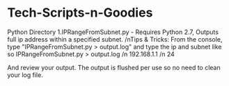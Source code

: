 # Tech-Scripts-n-Goodies

Python Directory
1.IPRangeFromSubnet.py - Requires Python 2.7, Outputs full ip address within a specified subnet.
/nTips & Tricks: From the console, type "IPRangeFromSubnet.py > output.log" and type the ip and subnet like so
IPRangeFromSubnet.py > output.log
/n 192.168.1.1
/n 24

And review your output. The output is flushed per use so no need to clean your log file.

